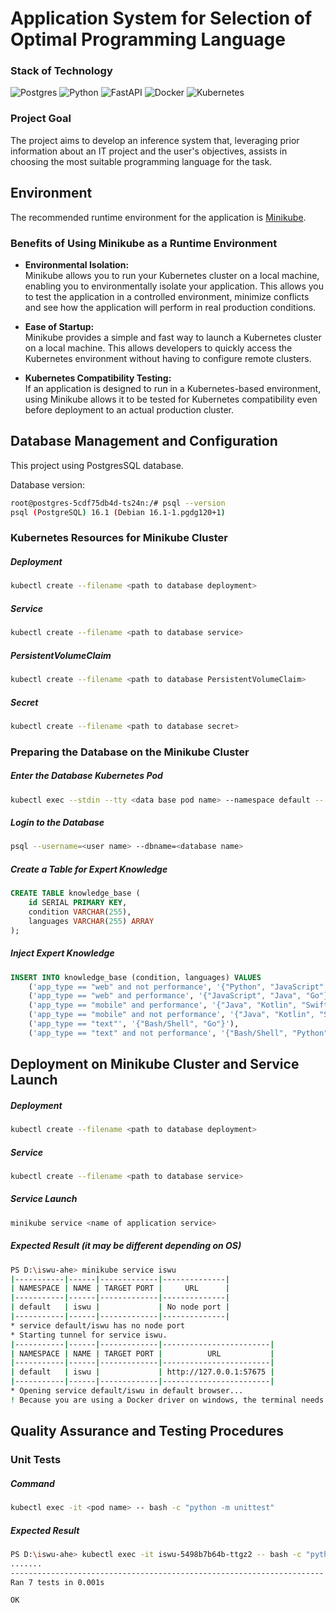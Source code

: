# Application System for Selection of Optimal Programming Language

### Stack of Technology
![Postgres](https://img.shields.io/badge/postgres-%23316192.svg?style=for-the-badge&logo=postgresql&logoColor=white)
![Python](https://img.shields.io/badge/python-3670A0?style=for-the-badge&logo=python&logoColor=ffdd54)
![FastAPI](https://img.shields.io/badge/FastAPI-005571?style=for-the-badge&logo=fastapi)
![Docker](https://img.shields.io/badge/docker-%230db7ed.svg?style=for-the-badge&logo=docker&logoColor=white)
![Kubernetes](https://img.shields.io/badge/kubernetes-%23326ce5.svg?style=for-the-badge&logo=kubernetes&logoColor=white)

### Project Goal
The project aims to develop an inference system that, leveraging prior information about an IT project and the user's objectives, assists in choosing the most suitable programming language for the task.

## Environment

The recommended runtime environment for the application is [Minikube](https://minikube.sigs.k8s.io/docs/start/ "Minikube docs start").

### Benefits of Using Minikube as a Runtime Environment

- <b>Environmental Isolation:</b><br>
  Minikube allows you to run your Kubernetes cluster on a local machine, enabling you to environmentally isolate your application. This allows you to test the application in a controlled environment, minimize conflicts and see how the application will perform in real production conditions.

- <b> Ease of Startup:</b><br>
Minikube provides a simple and fast way to launch a Kubernetes cluster on a local machine. This allows developers to quickly access the Kubernetes environment without having to configure remote clusters.

- <b>Kubernetes Compatibility Testing:</b><br>
If an application is designed to run in a Kubernetes-based environment, using Minikube allows it to be tested for Kubernetes compatibility even before deployment to an actual production cluster.


## Database Management and Configuration

This project using PostgresSQL database.

Database version:
```bash
root@postgres-5cdf75db4d-ts24n:/# psql --version
psql (PostgreSQL) 16.1 (Debian 16.1-1.pgdg120+1)
```

### Kubernetes Resources for Minikube Cluster

##### Deployment
```bash
kubectl create --filename <path to database deployment>
```

##### Service
```bash
kubectl create --filename <path to database service>
```

##### PersistentVolumeClaim
```bash
kubectl create --filename <path to database PersistentVolumeClaim>
```

##### Secret
```bash
kubectl create --filename <path to database secret>
```

### Preparing the Database on the Minikube Cluster

##### Enter the Database Kubernetes Pod
```bash
kubectl exec --stdin --tty <data base pod name> --namespace default -- bash
```

##### Login to the Database
```bash
psql --username=<user name> --dbname=<database name>
```

##### Create a Table for Expert Knowledge
```sql
CREATE TABLE knowledge_base (
    id SERIAL PRIMARY KEY,
    condition VARCHAR(255),
    languages VARCHAR(255) ARRAY
);
```

##### Inject Expert Knowledge
```sql
INSERT INTO knowledge_base (condition, languages) VALUES
    ('app_type == "web" and not performance', '{"Python", "JavaScript", "Java", "Ruby", "PHP", "Go"}'),
    ('app_type == "web" and performance', '{"JavaScript", "Java", "Go"}'),
    ('app_type == "mobile" and performance', '{"Java", "Kotlin", "Swift"}'),
    ('app_type == "mobile" and not performance', '{"Java", "Kotlin", "Swift", "Objective-C", "Flutter", "React-Native"}'),
    ('app_type == "text"', '{"Bash/Shell", "Go"}'),
    ('app_type == "text" and not performance', '{"Bash/Shell", "Python", "Perl", "Lua", "Go"}');
```


## Deployment on Minikube Cluster and Service Launch
##### Deployment
```bash
kubectl create --filename <path to database deployment>
```

##### Service
```bash
kubectl create --filename <path to database service>
```

##### Service Launch
```bash
minikube service <name of application service>
```

##### Expected Result (it may be different depending on OS)
```bash
PS D:\iswu-ahe> minikube service iswu
|-----------|------|-------------|--------------|
| NAMESPACE | NAME | TARGET PORT |     URL      |
|-----------|------|-------------|--------------|
| default   | iswu |             | No node port |
|-----------|------|-------------|--------------|
* service default/iswu has no node port
* Starting tunnel for service iswu.
|-----------|------|-------------|------------------------|
| NAMESPACE | NAME | TARGET PORT |          URL           |
|-----------|------|-------------|------------------------|
| default   | iswu |             | http://127.0.0.1:57675 |
|-----------|------|-------------|------------------------|
* Opening service default/iswu in default browser...
! Because you are using a Docker driver on windows, the terminal needs to be open to run it.
```

## Quality Assurance and Testing Procedures

### Unit Tests

##### Command
```bash
kubectl exec -it <pod name> -- bash -c "python -m unittest"
```

##### Expected Result
```bash
PS D:\iswu-ahe> kubectl exec -it iswu-5498b7b64b-ttgz2 -- bash -c "python -m unittest"
.......      
----------------------------------------------------------------------
Ran 7 tests in 0.001s

OK
```